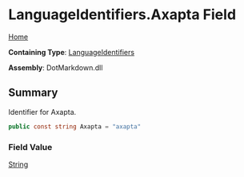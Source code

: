 # LanguageIdentifiers\.Axapta Field

[Home](../../../README.md)

**Containing Type**: [LanguageIdentifiers](../README.md)

**Assembly**: DotMarkdown\.dll

## Summary

Identifier for Axapta\.

```csharp
public const string Axapta = "axapta"
```

### Field Value

[String](https://docs.microsoft.com/en-us/dotnet/api/system.string)

